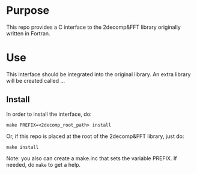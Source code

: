 # Purpose
This repo provides a C interface to the 2decomp&FFT library originally written in Fortran.

# Use

This interface should be integrated into the original library.
An extra library will be created called ...

## Install
In order to install the interface, do:
```
make PREFIX=<2decomp_root_path> install
```

Or, if this repo is placed at the root of the 2decomp&FFT library, just do:
```
make install
```

Note: you also can create a make.inc that sets the variable PREFIX.
If needed, do `make` to get a help.

